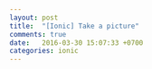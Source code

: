 ```yaml
---
layout: post
title:  "[Ionic] Take a picture"
comments: true
date:   2016-03-30 15:07:33 +0700
categories: ionic
---
```

